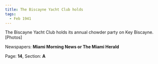 ```yaml
---  
title: The Biscayne Yacht Club holds  
tags:  
  - Feb 1941  
---  
```

  
The Biscayne Yacht Club holds its annual chowder party on Key Biscayne. [Photos]  
  
Newspapers: **Miami Morning News or The Miami Herald**  
  
Page: **14**, Section: **A** 
